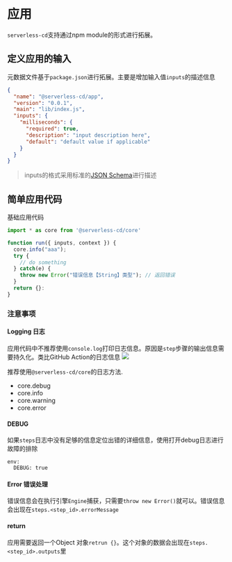 # 应用
`serverless-cd`支持通过npm module的形式进行拓展。

## 定义应用的输入
元数据文件基于`package.json`进行拓展。主要是增加输入值`inputs`的描述信息
```json
{
  "name": "@serverless-cd/app",
  "version": "0.0.1",
  "main": "lib/index.js",
  "inputs": {
    "milliseconds": {
      "required": true,
      "description": "input description here",
      "default": "default value if applicable"
    }
  }
}
```
> inputs的格式采用标准的[JSON Schema](https://json-schema.org/)进行描述


## 简单应用代码
基础应用代码
``` javascript
import * as core from '@serverless-cd/core'

function run({ inputs, context }) {
  core.info("aaa");
  try {
    // do something
  } catch(e) {
    throw new Error("错误信息【String】类型"); // 返回错误
  }
  return {}:
}
```

### 注意事项

#### Logging 日志
应用代码中不推荐使用`console.log`打印日志信息。原因是`step`步骤的输出信息需要持久化。类比GitHub Action的日志信息
![](https://docs.github.com/assets/cb-39565/images/help/repository/actions-quickstart-log-detail.png)

推荐使用`@serverless-cd/core`的日志方法.
- core.debug
- core.info
- core.warning
- core.error

#### DEBUG
如果`steps`日志中没有足够的信息定位出错的详细信息，使用打开debug日志进行故障的排除

```
env:
  DEBUG: true
```

#### Error 错误处理
错误信息会在执行引擎`Engine`捕获，只需要`throw new Error()`就可以。错误信息会出现在`steps.<step_id>.errorMessage`

#### return 
应用需要返回一个Object 对象`retrun {}`。这个对象的数据会出现在`steps.<step_id>.outputs`里
